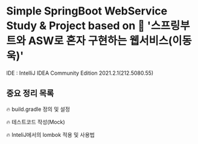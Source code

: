 # Simple SpringBoot WebService Study &amp; Project based on 📖 '스프링부트와 ASW로 혼자 구현하는 웹서비스(이동욱)'
IDE : IntelliJ IDEA Community Edition 2021.2.1(212.5080.55)

## 중요 정리 목록
🔥 build.gradle 정의 및 설정

🔥 테스트코드 작성(Mock)

🔥 InteliJ에서의 lombok 적용 및 사용법 
